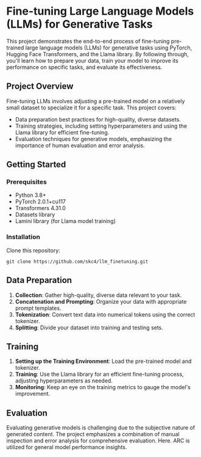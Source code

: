 # Fine-tuning Large Language Models (LLMs) for Generative Tasks

This project demonstrates the end-to-end process of fine-tuning pre-trained large language models (LLMs) for generative tasks using PyTorch, Hugging Face Transformers, and the Llama library. By following through, you'll learn how to prepare your data, train your model to improve its performance on specific tasks, and evaluate its effectiveness.

## Project Overview

Fine-tuning LLMs involves adjusting a pre-trained model on a relatively small dataset to specialize it for a specific task. This project covers:

- Data preparation best practices for high-quality, diverse datasets.
- Training strategies, including setting hyperparameters and using the Llama library for efficient fine-tuning.
- Evaluation techniques for generative models, emphasizing the importance of human evaluation and error analysis.

## Getting Started

### Prerequisites

- Python 3.8+
- PyTorch 2.0.1+cu117
- Transformers 4.31.0
- Datasets library
- Lamini library (for Llama model training)

### Installation

Clone this repository:
   ```
   git clone https://github.com/skc4/llm_finetuning.git
   ```

## Data Preparation

1. **Collection**: Gather high-quality, diverse data relevant to your task.
2. **Concatenation and Prompting**: Organize your data with appropriate prompt templates.
3. **Tokenization**: Convert text data into numerical tokens using the correct tokenizer.
4. **Splitting**: Divide your dataset into training and testing sets.

## Training

1. **Setting up the Training Environment**: Load the pre-trained model and tokenizer.
2. **Training**: Use the Llama library for an efficient fine-tuning process, adjusting hyperparameters as needed.
3. **Monitoring**: Keep an eye on the training metrics to gauge the model's improvement.

## Evaluation

Evaluating generative models is challenging due to the subjective nature of generated content. The project emphasizes a combination of manual inspection and error analysis for comprehensive evaluation.
Here. ARC is utilized for general model performance insights.

